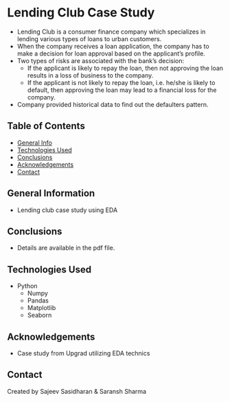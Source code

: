 # Lending Club Case Study

- Lending Club is a consumer finance company which specializes in lending various types of loans to urban customers. 
- When the company receives a loan application, the company has to make a decision for loan approval based on the applicant’s profile. 
- Two types of risks are associated with the bank’s decision:
	- If the applicant is likely to repay the loan, then not approving the loan results in a loss of business to the company.
	- If the applicant is not likely to repay the loan, i.e. he/she is likely to default, then approving the loan may lead to a financial loss for the company.
- Company provided historical data to find out the defaulters pattern.



## Table of Contents
* [General Info](#general-information)
* [Technologies Used](#technologies-used)
* [Conclusions](#conclusions)
* [Acknowledgements](#acknowledgements)
* [Contact](#contact)

<!-- You can include any other section that is pertinent to your problem -->

## General Information
- Lending club case study using EDA

<!-- You don't have to answer all the questions - just the ones relevant to your project. -->

## Conclusions
- Details are available in the pdf file.

<!-- You don't have to answer all the questions - just the ones relevant to your project. -->


## Technologies Used
- Python
	- Numpy
	- Pandas
	- Matplotlib
	- Seaborn

<!-- As the libraries versions keep on changing, it is recommended to mention the version of library used in this project -->

## Acknowledgements
- Case study from Upgrad utilizing EDA technics


## Contact
Created by Sajeev Sasidharan & Saransh Sharma
